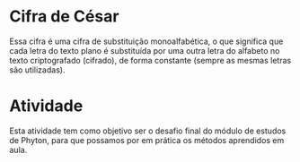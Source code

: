 # Cifra de César

 Essa cifra é uma cifra de substituição monoalfabética, o que significa que cada letra do texto plano é substituída por uma outra letra do alfabeto no texto criptografado (cifrado), de forma constante (sempre as mesmas letras são utilizadas).


# Atividade

 Esta atividade tem como objetivo ser o desafio final do módulo de estudos de Phyton, para que possamos por em prática os métodos aprendidos em aula.
